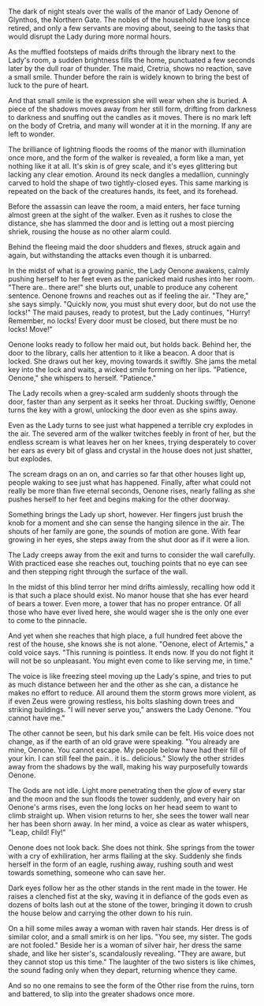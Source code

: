 The dark of night steals over the walls of the manor of Lady Oenone of Glynthos, the Northern Gate. The nobles of the household have long since retired, and only a few servants are moving about, seeing to the tasks that would disrupt the Lady during more normal hours.

As the muffled footsteps of maids drifts through the library next to the Lady's room, a sudden brightness fills the home, punctuated a few seconds later by the dull roar of thunder. The maid, Cretria, shows no reaction, save a small smile. Thunder before the rain is widely known to bring the best of luck to the pure of heart.

And that small smile is the expression she will wear when she is buried. A piece of the shadows moves away from her still form, drifting from darkness to darkness and snuffing out the candles as it moves. There is no mark left on the body of Cretria, and many will wonder at it in the morning. If any are left to wonder.

The brilliance of lightning floods the rooms of the manor with illumination once more, and the form of the walker is revealed, a form like a man, yet nothing like it at all. It's skin is of grey scale, and it's eyes glittering but lacking any clear emotion. Around its neck dangles a medallion, cunningly carved to hold the shape of two tightly-closed eyes. This same marking is repeated on the back of the creatures hands, its feet, and its forehead.

Before the assassin can leave the room, a maid enters, her face turning almost green at the sight of the walker. Even as it rushes to close the distance, she has slammed the door and is letting out a most piercing shriek, rousing the house as no other alarm could.

Behind the fleeing maid the door shudders and flexes, struck again and again, but withstanding the attacks even though it is unbarred.

In the midst of what is a growing panic, the Lady Oenone awakens, calmly pushing herself to her feet even as the panicked maid rushes into her room. "There are.. there are!" she blurts out, unable to produce any coherent sentence. Oenone frowns and reaches out as if feeling the air. "They are," she says simply. "Quickly now, you must shut every door, but do not use the locks!" The maid pauses, ready to protest, but the Lady continues, "Hurry! Remember, no locks! Every door must be closed, but there must be no locks! Move!"

Oenone looks ready to follow her maid out, but holds back. Behind her, the door to the library, calls her attention to it like a beacon. A door that is locked. She draws out her key, moving towards it swiftly. She jams the metal key into the lock and waits, a wicked smile forming on her lips. "Patience, Oenone," she whispers to herself. "Patience."

The Lady recoils when a grey-scaled arm suddenly shoots through the door, faster than any serpent as it seeks her throat. Ducking swiftly, Oenone turns the key with a growl, unlocking the door even as she spins away.

Even as the Lady turns to see just what happened a terrible cry explodes in the air. The severed arm of the walker twitches feebly in front of her, but the endless scream is what leaves her on her knees, trying desperately to cover her ears as every bit of glass and crystal in the house does not just shatter, but explodes.

The scream drags on an on, and carries so far that other houses light up, people waking to see just what has happened. Finally, after what could not really be more than five eternal seconds, Oenone rises, nearly falling as she pushes herself to her feet and begins making for the other doorway.

Something brings the Lady up short, however. Her fingers just brush the knob for a moment and she can sense the hanging silence in the air. The shouts of her family are gone, the sounds of motion are gone. With fear growing in her eyes, she steps away from the shut door as if it were a lion.

The Lady creeps away from the exit and turns to consider the wall carefully. With practiced ease she reaches out, touching points that no eye can see and then stepping right through the surface of the wall.

In the midst of this blind terror her mind drifts aimlessly, recalling how odd it is that such a place should exist. No manor house that she has ever heard of bears a tower. Even more, a tower that has no proper entrance. Of all those who have ever lived here, she would wager she is the only one ever to come to the pinnacle.

And yet when she reaches that high place, a full hundred feet above the rest of the house, she knows she is not alone. "Oenone, elect of Artemis," a cold voice says. "This running is pointless. It ends now. If you do not fight it will not be so unpleasant. You might even come to like serving me, in time."

The voice is like freezing steel moving up the Lady's spine, and tries to put as much distance between her and the other as she can, a distance he makes no effort to reduce. All around them the storm grows more violent, as if even Zeus were growing restless, his bolts slashing down trees and striking buildings. "I will never serve you," answers the Lady Oenone. "You cannot have me."

The other cannot be seen, but his dark smile can be felt. His voice does not change, as if the earth of an old grave were speaking. "You already are mine, Oenone. You cannot escape. My people below have had their fill of your kin. I can still feel the pain.. it is.. delicious." Slowly the other strides away from the shadows by the wall, making his way purposefully towards Oenone.

The Gods are not idle. Light more penetrating then the glow of every star and the moon and the sun floods the tower suddenly, and every hair on Oenone's arms rises, even the long locks on her head seem to want to climb straight up. When vision returns to her, she sees the tower wall near her has been shorn away. In her mind, a voice as clear as water whispers, "Leap, child! Fly!"

Oenone does not look back. She does not think. She springs from the tower with a cry of exhiliration, her arms flailing at the sky. Suddenly she finds herself in the form of an eagle, rushing away, rushing south and west towards something, someone who can save her.

Dark eyes follow her as the other stands in the rent made in the tower. He raises a clenched fist at the sky, waving it in defiance of the gods even as dozens of bolts lash out at the stone of the tower, bringing it down to crush the house below and carrying the other down to his ruin.

On a hill some miles away a woman with raven hair stands. Her dress is of similar color, and a small smirk is on her lips. "You see, my sister. The gods are not fooled." Beside her is a woman of silver hair, her dress the same shade, and like her sister's, scandalously revealing. "They are aware, but they cannot stop us this time." The laughter of the two sisters is like chimes, the sound fading only when they depart, returning whence they came.

And so no one remains to see the form of the Other rise from the ruins, torn and battered, to slip into the greater shadows once more.